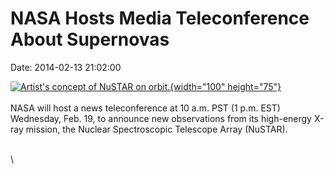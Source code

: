 NASA Hosts Media Teleconference About Supernovas
================================================

Date: 2014-02-13 21:02:00

[![Artist\'s concept of NuSTAR on
orbit.](http://www.jpl.nasa.gov/images/nustar/20120217/pia15265-226.jpg){width="100"
height="75"}](http://www.jpl.nasa.gov/news/news.cfm?release=2014-048&rn=news.xml&rst=4046)\
\
NASA will host a news teleconference at 10 a.m. PST (1 p.m. EST)
Wednesday, Feb. 19, to announce new observations from its high-energy
X-ray mission, the Nuclear Spectroscopic Telescope Array (NuSTAR).

\
\
